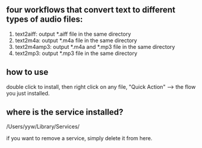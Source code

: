 ## four workflows that convert text to different types of audio files:
1. text2aiff: output *.aiff file in the same directory
2. text2m4a: output *.m4a file in the same directory
3. text2m4amp3: output *.m4a and *.mp3 file in the same directory
4. text2mp3: output *.mp3 file in the same directory

## how to use
double click to install, then right click on any file, "Quick Action" --> the flow you just installed.

## where is the service installed?
/Users/yyw/Library/Services/

if you want to remove a service, simply delete it from here.
